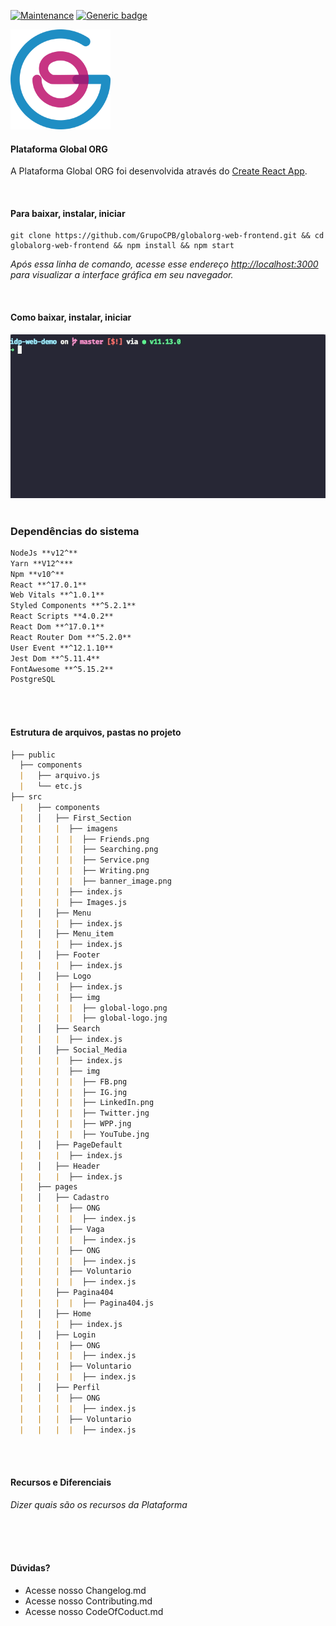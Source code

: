[![Maintenance](https://img.shields.io/badge/Maintained%3F-yes-green.svg)](https://GitHub.com/Naereen/StrapDown.js/graphs/commit-activity)
[![Generic badge](https://img.shields.io/badge/Version-0.1.0-<COLOR>.svg)](https://shields.io/)

<img width="160" src="src/pages/Home/Home_imagens/global-logo.png" />

#### Plataforma Global ORG
A Plataforma Global ORG foi desenvolvida através do [Create React App](https://github.com/facebook/create-react-app).

<br>

#### Para baixar, instalar, iniciar

```
git clone https://github.com/GrupoCPB/globalorg-web-frontend.git && cd globalorg-web-frontend && npm install && npm start
```

*Após essa linha de comando, acesse esse endereço [http://localhost:3000](http://localhost:3000) para visualizar a interface gráfica em seu navegador.* 

<br>

#### Como baixar, instalar, iniciar

<img src="https://raw.githubusercontent.com/pierpo/fzf-yarn/master/fzf-yarn.gif"/>

<br>
<br>

### Dependências do sistema
```markdown
NodeJs **v12^**
Yarn **V12^***
Npm **v10^**
React **^17.0.1**
Web Vitals **^1.0.1**
Styled Components **^5.2.1**
React Scripts **4.0.2**
React Dom **^17.0.1**
React Router Dom **^5.2.0**
User Event **^12.1.10**
Jest Dom **^5.11.4**
FontAwesome **^5.15.2**
PostgreSQL
```

<br>
<br>

#### Estrutura de arquivos, pastas no projeto
```markdown
├── public
  ├── components
  |   ├── arquivo.js
  |   └── etc.js
├── src
  |   ├── components
  |   │   ├── First_Section
  |   |   |  ├── imagens
  |   |   |  |  ├── Friends.png
  |   |   |  |  ├── Searching.png
  |   |   |  |  ├── Service.png
  |   |   |  |  ├── Writing.png
  |   |   |  |  ├── banner_image.png
  |   |   |  ├── index.js
  |   |   |  ├── Images.js
  |   │   ├── Menu
  |   |   |  ├── index.js
  |   │   ├── Menu_item
  |   |   |  ├── index.js
  |   │   ├── Footer
  |   |   |  ├── index.js
  |   │   ├── Logo
  |   |   |  ├── index.js
  |   |   |  ├── img
  |   |   |  |  ├── global-logo.png
  |   |   |  |  ├── global-logo.jng
  |   │   ├── Search
  |   |   |  ├── index.js
  |   │   ├── Social_Media
  |   |   |  ├── index.js
  |   |   |  ├── img
  |   |   |  |  ├── FB.png
  |   |   |  |  ├── IG.jng
  |   |   |  |  ├── LinkedIn.png
  |   |   |  |  ├── Twitter.jng
  |   |   |  |  ├── WPP.jng
  |   |   |  |  ├── YouTube.jng
  |   │   ├── PageDefault
  |   |   |  ├── index.js
  |   │   ├── Header
  |   |   |  ├── index.js
  |   ├── pages
  |   │   ├── Cadastro
  |   |   |  ├── ONG
  |   |   |  |  ├── index.js  
  |   |   |  ├── Vaga
  |   |   |  |  ├── index.js
  |   |   |  ├── ONG
  |   |   |  |  ├── index.js  
  |   |   |  ├── Voluntario
  |   |   |  |  ├── index.js
  |   |   ├── Pagina404
  |   |   |  |  ├── Pagina404.js
  |   │   ├── Home
  |   |   |  ├── index.js
  |   │   ├── Login
  |   |   |  ├── ONG
  |   |   |  |  ├── index.js  
  |   |   |  ├── Voluntario
  |   |   |  |  ├── index.js
  |   │   ├── Perfil
  |   |   |  ├── ONG
  |   |   |  |  ├── index.js  
  |   |   |  ├── Voluntario
  |   |   |  |  ├── index.js
```

<br>
<br>

#### Recursos e Diferenciais
*Dizer quais são os recursos da Plataforma*

<br>
<br>
<br>

#### Dúvidas?
- Acesse nosso Changelog.md
- Acesse nosso Contributing.md
- Acesse nosso CodeOfCoduct.md

<br>
<br>

